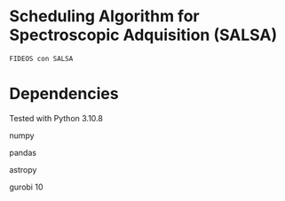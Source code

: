 # Scheduling Algorithm for Spectroscopic Adquisition (SALSA)
	FIDEOS con SALSA

# Dependencies
Tested with Python 3.10.8

numpy

pandas

astropy

gurobi 10
